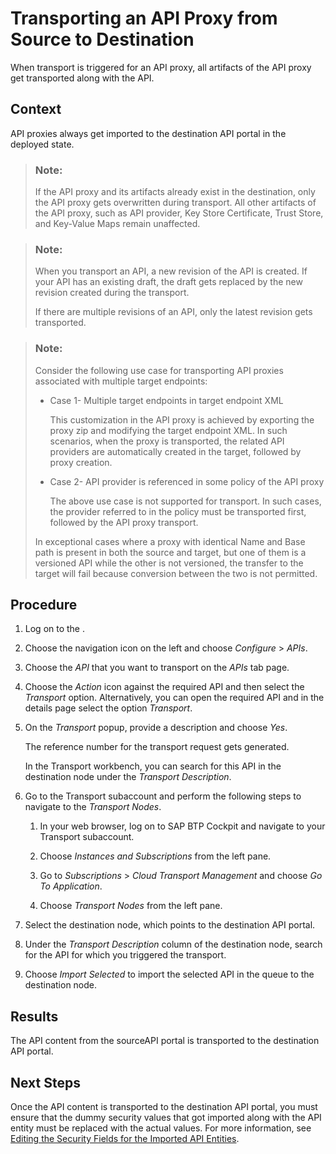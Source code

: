 <!-- loio2fe1aa277c5a460787ed6b9c9e1cb264 -->

# Transporting an API Proxy from Source to Destination

When transport is triggered for an API proxy, all artifacts of the API proxy get transported along with the API.



<a name="loio2fe1aa277c5a460787ed6b9c9e1cb264__context_eyj_2wq_1pb"/>

## Context

API proxies always get imported to the destination API portal in the deployed state.

> ### Note:  
> If the API proxy and its artifacts already exist in the destination, only the API proxy gets overwritten during transport. All other artifacts of the API proxy, such as API provider, Key Store Certificate, Trust Store, and Key-Value Maps remain unaffected.

> ### Note:  
> When you transport an API, a new revision of the API is created. If your API has an existing draft, the draft gets replaced by the new revision created during the transport.
> 
> If there are multiple revisions of an API, only the latest revision gets transported.

> ### Note:  
> Consider the following use case for transporting API proxies associated with multiple target endpoints:
> 
> -   Case 1- Multiple target endpoints in target endpoint XML
> 
>     This customization in the API proxy is achieved by exporting the proxy zip and modifying the target endpoint XML. In such scenarios, when the proxy is transported, the related API providers are automatically created in the target, followed by proxy creation.
> 
> -   Case 2- API provider is referenced in some policy of the API proxy
> 
>     The above use case is not supported for transport. In such cases, the provider referred to in the policy must be transported first, followed by the API proxy transport.
> 
> 
> In exceptional cases where a proxy with identical Name and Base path is present in both the source and target, but one of them is a versioned API while the other is not versioned, the transfer to the target will fail because conversion between the two is not permitted.



<a name="loio2fe1aa277c5a460787ed6b9c9e1cb264__steps_cnz_rqq_1pb"/>

## Procedure

1.  Log on to the .

2.  Choose the navigation icon on the left and choose *Configure* \> *APIs*.

3.  Choose the *API* that you want to transport on the *APIs* tab page.

4.  Choose the *Action* icon against the required API and then select the *Transport* option. Alternatively, you can open the required API and in the details page select the option *Transport*.

5.  On the *Transport* popup, provide a description and choose *Yes*.

    The reference number for the transport request gets generated.

    In the Transport workbench, you can search for this API in the destination node under the *Transport Description*.

6.  Go to the Transport subaccount and perform the following steps to navigate to the *Transport Nodes*.

    1.  In your web browser, log on to SAP BTP Cockpit and navigate to your Transport subaccount.

    2.  Choose *Instances and Subscriptions* from the left pane.

    3.  Go to *Subscriptions* \> *Cloud Transport Management* and choose *Go To Application*.

    4.  Choose *Transport Nodes* from the left pane.


7.  Select the destination node, which points to the destination API portal.

8.  Under the *Transport Description* column of the destination node, search for the API for which you triggered the transport.

9.  Choose *Import Selected* to import the selected API in the queue to the destination node.




<a name="loio2fe1aa277c5a460787ed6b9c9e1cb264__result_srz_n5c_q4b"/>

## Results

The API content from the sourceAPI portal is transported to the destination API portal.



<a name="loio2fe1aa277c5a460787ed6b9c9e1cb264__postreq_h52_dvj_t4b"/>

## Next Steps

Once the API content is transported to the destination API portal, you must ensure that the dummy security values that got imported along with the API entity must be replaced with the actual values. For more information, see [Editing the Security Fields for the Imported API Entities](editing-the-security-fields-for-the-imported-api-entities-0c184e3.md).

